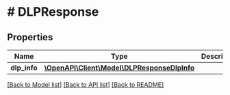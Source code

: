 # # DLPResponse

## Properties

Name | Type | Description | Notes
------------ | ------------- | ------------- | -------------
**dlp_info** | [**\OpenAPI\Client\Model\DLPResponseDlpInfo**](DLPResponseDlpInfo.md) |  | [optional] 

[[Back to Model list]](../../README.md#documentation-for-models) [[Back to API list]](../../README.md#documentation-for-api-endpoints) [[Back to README]](../../README.md)


